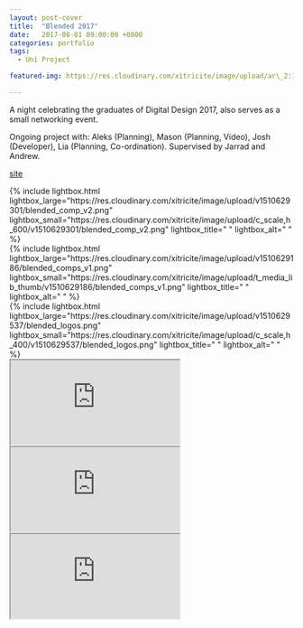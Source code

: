 ```yaml
---
layout: post-cover
title:  "Blended 2017"
date:   2017-08-01 09:00:00 +0800
categories: portfolio
tags:
  - Uni Project

featured-img: https://res.cloudinary.com/xitricite/image/upload/ar\_2:1,c\_thumb,g\_auto/v1510629301/blended\_comp_v2.png

---
```


A night celebrating the graduates of Digital Design 2017, also serves as a small networking event.

Ongoing project with: Aleks (Planning), Mason (Planning, Video), Josh (Developer), Lia (Planning, Co-ordination). Supervised by Jarrad and Andrew.


<span class="fa-2x"><span class="fa fa-globe"></span> [site](http://blendedcurtin.com/)</span>

<div class="photoGrid">
    <div>
    {% include lightbox.html
        lightbox_large="https://res.cloudinary.com/xitricite/image/upload/v1510629301/blended_comp_v2.png"
        lightbox_small="https://res.cloudinary.com/xitricite/image/upload/c_scale,h_600/v1510629301/blended_comp_v2.png"
        lightbox_title=" "
        lightbox_alt=" "  %}
    </div>
    <div>
    {% include lightbox.html
        lightbox_large="https://res.cloudinary.com/xitricite/image/upload/v1510629186/blended_comps_v1.png"
        lightbox_small="https://res.cloudinary.com/xitricite/image/upload/t_media_lib_thumb/v1510629186/blended_comps_v1.png"
        lightbox_title=" "
        lightbox_alt=" "  %}
    </div>
    <div>   
    {% include lightbox.html
        lightbox_large="https://res.cloudinary.com/xitricite/image/upload/v1510629537/blended_logos.png"
        lightbox_small="https://res.cloudinary.com/xitricite/image/upload/c_scale,h_400/v1510629537/blended_logos.png"
        lightbox_title=" "
        lightbox_alt=" "  %}
    </div>
    <div class="videoWrapper"><iframe src="https://codepen.io/xitricite/full/OxQqQE/">&nbsp;</iframe></div>
    <div class="videoWrapper"><iframe src="https://codepen.io/xitricite/full/qPXqwo/">&nbsp;</iframe></div>
    <div class="videoWrapper"><iframe src="https://codepen.io/xitricite/full/mBmYgN/">&nbsp;</iframe></div>
</div>